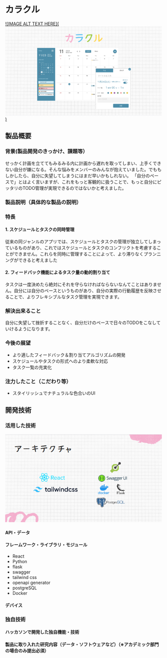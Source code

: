 # カラクル

[![IMAGE ALT TEXT HERE](![Alt text](/img/img.png))](https://www.youtube.com/watch?v=yYRQEdfGjEg)

## 製品概要
### 背景(製品開発のきっかけ、課題等）

せっかく計画を立ててもみるみる内に計画から遅れを取ってしまい、上手くできない自分が嫌になる。そんな悩みをメンバーのみんなが抱えていました。でももしかしたら、自分に失望してしまうにはまだ早いかもしれない。
「自分のペースで」とはよく言いますが、これをもっと客観的に扱うことで、もっと自分にピッタリのTODO管理が実現できるのではないかと考えました。

### 製品説明（具体的な製品の説明）

### 特長

#### 1. スケジュールとタスクの同時管理

従来の同ジャンルのアプリでは、スケジュールとタスクの管理が独立してしまっているものがあり、これではスケジュールとタスクのコンフリクトを考慮することができません。これらを同時に管理することによって、より滞りなくプランニングができると考えました

#### 2. フィードバック機能によるタスク量の動的割り当て

タスクは一度決めたら絶対にそれを守らなければならないなんてことはありません。自分には自分のペースというものがあり、自分の実際の行動履歴を反映させることで、よりフレキシブルなタスク管理を実現できます。

### 解決出来ること

自分に失望して挫折することなく、自分だけのペースで日々のTODOをこなしていけるようになります。

### 今後の展望

* より適したフィードバック＆割り当てアルゴリズムの開発
* スケジュールやタスクの形式へのより柔軟な対応
* タスク一覧の充実化

### 注力したこと（こだわり等）
* スタイリッシュでナチュラルな色合いのUI

## 開発技術
### 活用した技術

![Alt text](/img/img_architecture.png)

#### API・データ
#### フレームワーク・ライブラリ・モジュール
* React
* Python
* flask
* swagger
* tailwind css
* openapi generator
* postgreSQL
* Docker

#### デバイス

### 独自技術
#### ハッカソンで開発した独自機能・技術
#### 製品に取り入れた研究内容（データ・ソフトウェアなど）（※アカデミック部門の場合のみ提出必須）
